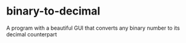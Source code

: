 # binary-to-decimal
A program with a beautiful GUI that converts any binary number to its decimal counterpart
